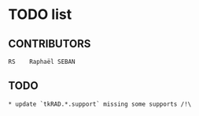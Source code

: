<!-- encoding: UTF-8 -->

# TODO list

## CONTRIBUTORS

    RS    Raphaël SEBAN

## TODO

    * update `tkRAD.*.support` missing some supports /!\
